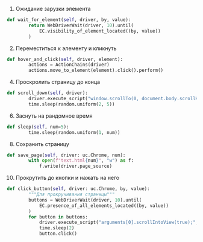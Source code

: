
1. Ожидание зарузки элемента
```python
def wait_for_element(self, driver, by, value):
        return WebDriverWait(driver, 10).until(
            EC.visibility_of_element_located((by, value))
        )
```
2. Переместиться к элементу и кликнуть
```python
def hover_and_click(self, driver, element):
        actions = ActionChains(driver)
        actions.move_to_element(element).click().perform()
```
4. Проскролить страницу до конца
```python
def scroll_down(self, driver):
        driver.execute_script("window.scrollTo(0, document.body.scrollHeight);")
        time.sleep(random.uniform(2, 5))
```
6. Заснуть на рандомное время
```python
def sleep(self, num=5):
        time.sleep(random.uniform(1, num))
```
8. Сохранить страницу
```python
def save_page(self, driver: uc.Chrome, num):
        with open(f"text.html{num}", "w") as f:
            f.write(driver.page_source)
```
10. Прокрутить до кнопки и нажать на него
```python
def click_button(self, driver: uc.Chrome, by, value):
        """Для прокручивания страницы"""
        buttons = WebDriverWait(driver, 10).until(
            EC.presence_of_all_elements_located((by, value))
        )
        for button in buttons:
            driver.execute_script("arguments[0].scrollIntoView(true);", button)
            time.sleep(2)
            button.click()
```